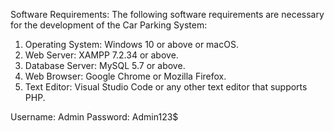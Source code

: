 Software Requirements:
The following software requirements are necessary for the development of the Car Parking System:
1. Operating System: Windows 10 or above or macOS.
2. Web Server: XAMPP 7.2.34 or above.
3. Database Server: MySQL 5.7 or above.
4. Web Browser: Google Chrome or Mozilla Firefox.
5. Text Editor: Visual Studio Code or any other text editor that supports PHP.

Username: Admin
Password: Admin123$
